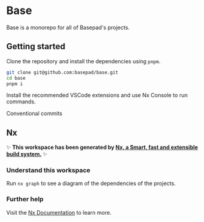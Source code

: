 # Base

Base is a monorepo for all of Basepad's projects. 

## Getting started

Clone the repository and install the dependencies using `pnpm`.

```bash
git clone git@github.com:basepad/base.git
cd base
pnpm i
```

Install the recommended VSCode extensions and use Nx Console to run commands.

Conventional commits

## Nx
✨ **This workspace has been generated by [Nx, a Smart, fast and extensible build system.](https://nx.dev)** ✨

### Understand this workspace

Run `nx graph` to see a diagram of the dependencies of the projects.

### Further help

Visit the [Nx Documentation](https://nx.dev) to learn more.
